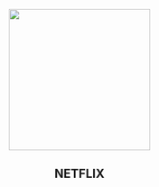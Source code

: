 
<p align="center">
  <img src="https://user-images.githubusercontent.com/110442250/201270277-1436fa4d-8ae2-4047-85a3-029d6c290fc3.gif" height="250">
  <h2 align="center">NETFLIX


